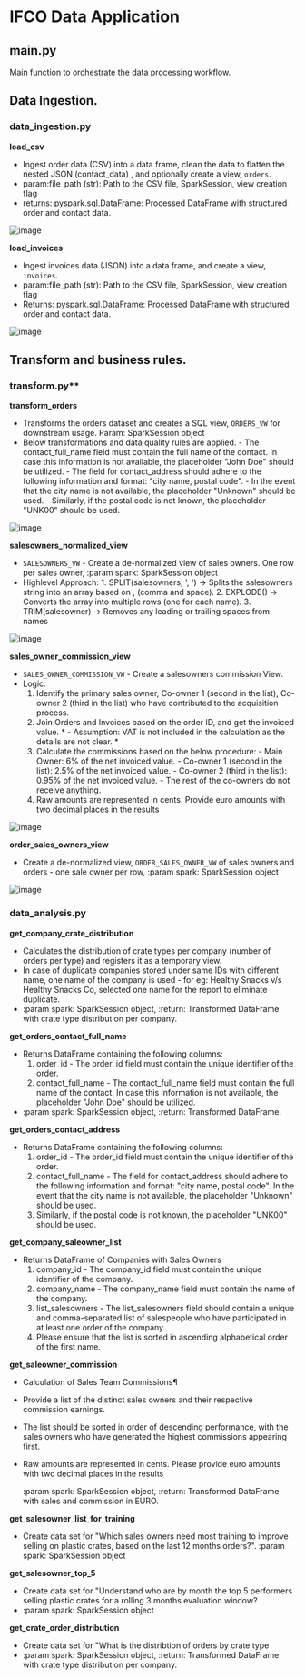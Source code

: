 
# IFCO Data Application

## main.py 
  Main function to orchestrate the data processing workflow.

## Data Ingestion.
     
  ### data_ingestion.py
  
  **load_csv**
  
  -  Ingest order data (CSV) into a data frame, clean the data to flatten the nested JSON (contact_data) , and optionally create a view, `orders`.
  -  param:file_path (str): Path to the CSV file, SparkSession, view creation flag
  -  returns: pyspark.sql.DataFrame: Processed DataFrame with structured order and contact data.
          
![image](https://github.com/user-attachments/assets/1ac03995-f186-4819-8a9c-f05eebe11b01)
     
  **load_invoices**
  -  Ingest invoices data (JSON) into a data frame, and create a view, `invoices`.
  -  param:file_path (str): Path to the CSV file, SparkSession, view creation flag
  -  Returns: pyspark.sql.DataFrame: Processed DataFrame with structured order and contact data.

  ![image](https://github.com/user-attachments/assets/6673db69-99db-4cd8-8296-89ce65739c09)

     
## Transform and business rules.

  ###  transform.py**
  
  **transform_orders** 
  
  -  Transforms the orders dataset and creates a SQL view, `ORDERS_VW` for downstream usage. Param: SparkSession object
  -  Below transformations and data quality rules are applied. 
    -  The contact_full_name field must contain the full name of the contact. In case this information is not available, the placeholder "John Doe" should be utilized.
    -  The field for contact_address should adhere to the following information and format: "city name, postal code". 
    -  In the event that the city name is not available, the placeholder "Unknown" should be used. 
    -  Similarly, if the postal code is not known, the placeholder "UNK00" should be used.
      
  ![image](https://github.com/user-attachments/assets/d519fc83-356a-4cdb-851e-9152a504f7d1)
    
  **salesowners_normalized_view**
  
  - `SALESOWNERS_VW` - Create a de-normalized view of sales owners. One row per sales owner, :param spark: SparkSession object
  - Highlevel Approach:
            1. SPLIT(salesowners, ', ') → Splits the salesowners string into an array based on , (comma and space).
            2. EXPLODE() → Converts the array into multiple rows (one for each name).
            3. TRIM(salesowner) → Removes any leading or trailing spaces from names
            
 ![image](https://github.com/user-attachments/assets/63f588bb-898d-4584-be5a-02d1ba9d32a6)

  **sales_owner_commission_view**
  
  -  `SALES_OWNER_COMMISSION_VW` - Create a salesowners commission View.
  -  Logic: 
        1. Identify the primary sales owner, Co-owner 1 (second in the list), Co-owner 2 (third in the list) who have contributed to the acquisition process.
        2. Join Orders and Invoices based on the order ID, and get the invoiced value. * - Assumption: VAT is not included in the calculation as the details are not clear. *
        3. Calculate the commissions based on the below procedure:
                - Main Owner: 6% of the net invoiced value.
                - Co-owner 1 (second in the list): 2.5% of the net invoiced value.
                - Co-owner 2 (third in the list): 0.95% of the net invoiced value.
                - The rest of the co-owners do not receive anything.
        4. Raw amounts are represented in cents. Provide euro amounts with two decimal places in the results
        
  ![image](https://github.com/user-attachments/assets/3f3e1060-cfb0-429c-ada7-c41eb1eb7450)

  **order_sales_owners_view** 
  
  - Create a de-normalized view, `ORDER_SALES_OWNER_VW` of sales owners and orders - one sale owner per row, :param spark: SparkSession object
     
  ![image](https://github.com/user-attachments/assets/34bb46c1-86f0-431d-bbb5-a8253da6893d)

### data_analysis.py

**get_company_crate_distribution**

-  Calculates the distribution of crate types per company (number of orders per type) and registers it as a temporary view.
-  In case of duplicate companies stored under same IDs with different name, one name of the company is used - for eg: Healthy Snacks v/s Healthy Snacks Co, selected one name for the report to eliminate duplicate. 
- :param spark: SparkSession object, :return: Transformed DataFrame with crate type distribution per company.
	
	
**get_orders_contact_full_name**

-  Returns DataFrame containing the following columns:
    1. order_id - The order_id field must contain the unique identifier of the order.
    2. contact_full_name - The contact_full_name field must contain the full name of the contact. In case this information is not available, the placeholder "John Doe" should be utilized.
-  :param spark: SparkSession object, :return: Transformed DataFrame.
  
**get_orders_contact_address**

- Returns DataFrame containing the following columns:
    1. order_id - The order_id field must contain the unique identifier of the order.
    2. contact_full_name - The field for contact_address should adhere to the following information and format: "city name, postal code". In the event that the city name is not available, the placeholder "Unknown" should be used.
    3. Similarly, if the postal code is not known, the placeholder "UNK00" should be used.
	
**get_company_saleowner_list** 

- Returns DataFrame of Companies with Sales Owners
    1. company_id - The company_id field must contain the unique identifier of the company.
    2. company_name - The company_name field must contain the name of the company.
    3. list_salesowners - The list_salesowners field should contain a unique and comma-separated list of salespeople who have participated in at least one order of the company. 
    4. Please ensure that the list is sorted in ascending alphabetical order of the first name. 

**get_saleowner_commission** 

-  Calculation of Sales Team Commissions¶
-  Provide a list of the distinct sales owners and their respective commission earnings.
-  The list should be sorted in order of descending performance, with the sales owners who have generated the highest commissions appearing first.
-  Raw amounts are represented in cents. Please provide euro amounts with two decimal places in the results 

    :param spark: SparkSession object, :return: Transformed DataFrame with sales and commission in EURO.

**get_salesowner_list_for_training**

-  Create data set for "Which sales owners need most training to improve selling on plastic crates, based on the last 12 months orders?". 
    :param spark: SparkSession object

**get_salesowner_top_5**

- Create data set for "Understand who are by month the top 5 performers selling plastic crates for a rolling 3 months evaluation window?
- :param spark: SparkSession object
	
**get_crate_order_distribution**

- Create data set for "What is the distribtion of orders by crate type
- :param spark: SparkSession object, :return: Transformed DataFrame with crate type distribution per company.










 
